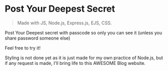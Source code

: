 # Post Your Deepest Secret

> Made with JS, Node.js, Express.js, EJS, CSS.

Post Your Deepest secret with passcode so only you can see it (unless you share password someone else)

Feel free to try it!


Styling is not done yet as it is just made for my own practice of Node.js, but if any request is made, I'll bring life to this AWESOME Blog website.

